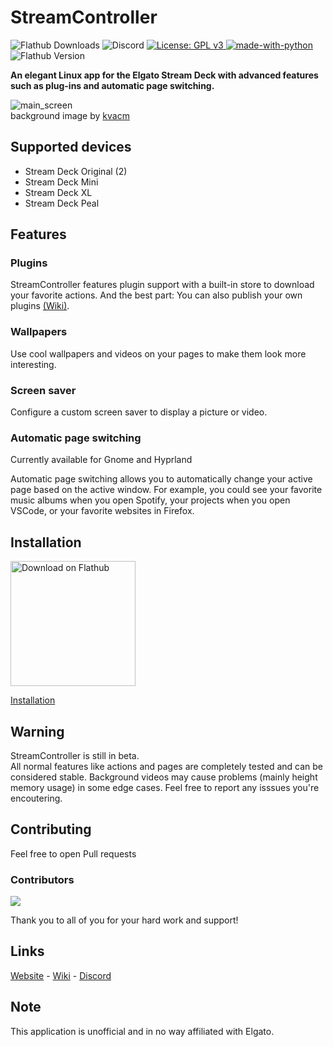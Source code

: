 # StreamController

<img alt="Flathub Downloads" src="https://img.shields.io/flathub/downloads/com.core447.StreamController?style=flat&label=Flathub%20Downloads&link=https%3A%2F%2Fflathub.org%2Fapps%2Fcom.core447.StreamController">

<img alt="Discord" src="https://img.shields.io/discord/1221536306367303690?label=Discord&link=https%3A%2F%2Fdiscord.gg%2FMSyHM8TN3u">

<a href="https://www.gnu.org/licenses/gpl-3.0" target="_blank">
    <img src="https://img.shields.io/badge/License-GPLv3-blue.svg" alt="License: GPL v3">
</a>

<a href="https://www.python.org/" target="_blank">
    <img src="https://img.shields.io/badge/Made%20with-Python-ff7b3f.svg" alt="made-with-python">
</a>

<img alt="Flathub Version" src="https://img.shields.io/flathub/v/com.core447.StreamController?label=Flathub%20Version">

**An elegant Linux app for the Elgato Stream Deck with advanced features such as plug-ins and automatic page switching.**

![main_screen](https://core447.com/assets/screenshots/main_screen.png)  
background image by [kvacm](https://kvacm.artstation.com)

## Supported devices
* Stream Deck Original (2)
* Stream Deck Mini
* Stream Deck XL
* Stream Deck Peal

## Features
### Plugins
StreamController features plugin support with a built-in store to download your favorite actions. And the best part: You can also publish your own plugins [(Wiki)](https://streamcontroller.github.io/docs).

### Wallpapers
Use cool wallpapers and videos on your pages to make them look more interesting.

### Screen saver
Configure a custom screen saver to display a picture or video.

### Automatic page switching
Currently available for Gnome and Hyprland

Automatic page switching allows you to automatically change your active page based on the active window. For example, you could see your favorite music albums when you open Spotify, your projects when you open VSCode, or your favorite websites in Firefox.

## Installation
<a href='https://flathub.org/apps/details/com.core447.StreamController'><img width='200px' alt='Download on Flathub' src='https://flathub.org/assets/badges/flathub-badge-en.png'/></a>

[Installation](https://streamcontroller.github.io/docs/latest/installation/)

  

## Warning
StreamController is still in beta.  
All normal features like actions and pages are completely tested and can be considered stable. Background videos may cause problems (mainly height memory usage) in some edge cases. Feel free to report any isssues you're encoutering.

## Contributing
Feel free to open Pull requests

### Contributors
<a href = "https://github.com/streamcontroller/streamcontroller/graphs/contributors">
  <img src = "https://contrib.rocks/image?repo=streamcontroller/streamcontroller"/>
</a>

Thank you to all of you for your hard work and support!

## Links
[Website](https://core447.com) - [Wiki](https://streamcontroller.github.io/docs) - [Discord](https://discord.gg/MSyHM8TN3u)

## Note
This application is unofficial and in no way affiliated with Elgato.
